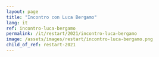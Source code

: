 ```yaml
---
layout: page
title: "Incontro con Luca Bergamo"
lang: it
ref: incontro-luca-bergamo
permalink: /it/restart/2021/incontro-luca-bergamo
image: /assets/images/restart/incontro-luca-bergamo.png
child_of_ref: restart-2021
---
```

